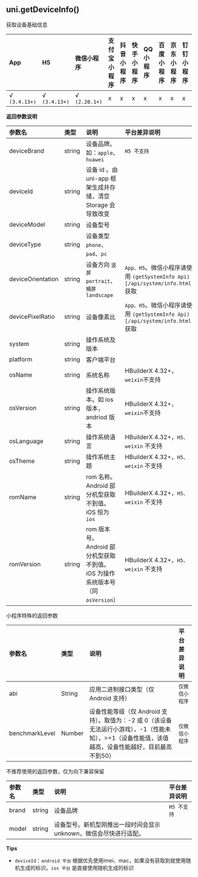 ## uni.getDeviceInfo()

获取设备基础信息

|App|H5|微信小程序|支付宝小程序|抖音小程序|快手小程序|QQ小程序|百度小程序|京东小程序|钉钉小程序|飞书小程序|
|:-|:-|:-|:-|:-|:-|:-|:-|:-|:-|:-|
|√ `(3.4.13+)`|√ `(3.4.13+)`|√ `(2.20.1+)`|x|x|x|x|x|x|x|x|

<!-- UNIAPPAPIJSON.getDeviceInfo.compatibility -->

**返回参数说明**

|参数名|类型|说明|平台差异说明|
|:-|:-|:-|:-|
|deviceBrand|string|设备品牌。如：`apple`、`huawei`|`H5 不支持`|
|deviceId|string|设备 id	。由 uni-app 框架生成并存储，清空 Storage 会导致改变||
|deviceModel|string|设备型号||
|deviceType|string|设备类型`phone`、`pad`、`pc`||
|deviceOrientation|string|设备方向 `竖屏 portrait`、`横屏 landscape`|`App、H5`。微信小程序请使用 `(getSystemInfo Api)[/api/system/info.html]` 获取|
|devicePixelRatio|string|设备像素比|`App、H5`。微信小程序请使用 `(getSystemInfo Api)[/api/system/info.html]` 获取|
|system|string|操作系统及版本||
|platform|string|客户端平台||
|osName|string|系统名称|HBuilderX 4.32+，`weixin`不支持|
|osVersion|string|操作系统版本。如 ios 版本，andriod 版本|HBuilderX 4.32+，`weixin`不支持|
|osLanguage|string|操作系统语言|HBuilderX 4.32+，`H5、weixin` 不支持|
|osTheme|string|操作系统主题|HBuilderX 4.32+，`H5、weixin` 不支持|
|romName|string|rom 名称。Android 部分机型获取不到值。iOS 恒为 `ios`|HBuilderX 4.32+，`H5、weixin` 不支持|
|romVersion|string|rom 版本号。Android 部分机型获取不到值。iOS 为操作系统版本号（同 `osVersion`）|HBuilderX 4.32+，`H5、weixin` 不支持|

小程序特殊的返回参数

|参数名|类型|说明|平台差异说明|
|:-|:-|:-|:-|
|abi	|String|应用二进制接口类型（仅 Android 支持）|`仅微信小程序`|
|benchmarkLevel|Number|设备性能等级（仅 Android 支持）。取值为：-2 或 0（该设备无法运行小游戏），-1（性能未知），>=1（设备性能值，该值越高，设备性能越好，目前最高不到50）|`仅微信小程序`|

不推荐使用的返回参数，仅为向下兼容保留

|参数名|类型|说明|平台差异说明|
|:-|:-|:-|:-|
|brand|string|设备品牌|`H5 不支持`|
|model|string|设备型号。新机型刚推出一段时间会显示unknown，微信会尽快进行适配。||

<!-- UNIAPPAPIJSON.getDeviceInfo.returnValue -->

**Tips**
- `deviceId`：`android 平台` 根据优先使用imei、mac，如果没有获取到就使用随机生成的标识。`ios 平台` 是直接使用随机生成的标识
